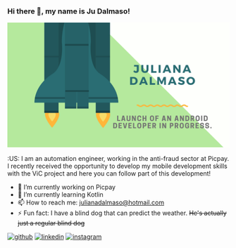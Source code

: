 ### Hi there 👋, my name is Ju Dalmaso!
![](https://github.com/juliana-dalmaso/juliana-dalmaso/blob/main/Website%20Launch%20Rocketship%20Facebook%20Cover%20Photo.png)

:US:
I am an automation engineer, working in the anti-fraud sector at Picpay.
I recently received the opportunity to develop my mobile development skills with the ViC project and here you can follow part of this development!

- 🔭 I’m currently working on Picpay
- 🌱 I’m currently learning Kotlin
- 📫 How to reach me: julianadalmaso@hotmail.com
- ⚡ Fun fact: I have a blind dog that can predict the weather. ~~He's actually just a regular blind dog~~


[<img src='https://cdn.jsdelivr.net/npm/simple-icons@3.0.1/icons/github.svg' alt='github' height='40'>](https://github.com/juliana-dalmaso)  [<img src='https://cdn.jsdelivr.net/npm/simple-icons@3.0.1/icons/linkedin.svg' alt='linkedin' height='40'>](https://www.linkedin.com/in/juliana-dalmaso-42037a33//)  [<img src='https://cdn.jsdelivr.net/npm/simple-icons@3.0.1/icons/instagram.svg' alt='instagram' height='40'>](https://www.instagram.com/juliana.dalmaso/)  


